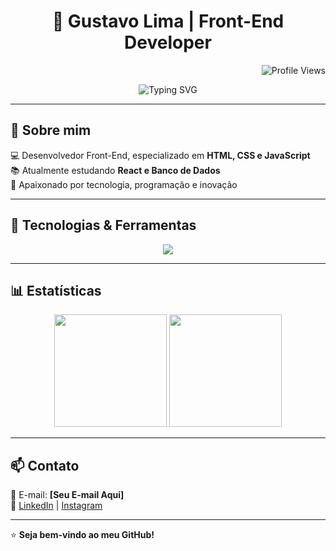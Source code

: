 <h1 align="center">🚀 Gustavo Lima | Front-End Developer</h1>
<p align="right">
  <img src="https://komarev.com/ghpvc/?username=Gustavosl1&color=blue&style=flat-square" alt="Profile Views" />
</p>

<p align="center">
  <img src="https://readme-typing-svg.herokuapp.com?font=Fira+Code&duration=3000&pause=1000&color=F7F7F7&center=true&vCenter=true&multiline=true&width=600&height=50&lines=Desenvolvedor+Front-End." alt="Typing SVG" />
</p>


---

## 🌟 Sobre mim  
💻 Desenvolvedor Front-End, especializado em **HTML, CSS e JavaScript**  
📚 Atualmente estudando **React e Banco de Dados**  
🎯 Apaixonado por tecnologia, programação e inovação  

---

## 🚀 Tecnologias & Ferramentas  
<div align="center">
  <img src="https://skillicons.dev/icons?i=html,css,js,react,git,github,figma,vscode" />
</div>

---

## 📊 Estatísticas  
<div align="center">
  <img height="180em" src="https://github-readme-stats.vercel.app/api?username=GustavoLima&show_icons=true&theme=radical&count_private=true" />
  <img height="180em" src="https://github-readme-streak-stats.herokuapp.com/?user=GustavoLima&theme=aura" />
</div>

---

## 📫 Contato  
📩 E-mail: **[Seu E-mail Aqui]**  
🔗 [LinkedIn](https://linkedin.com/in/seu-perfil) | [Instagram](https://instagram.com/seu-perfil)  

---

⭐ **Seja bem-vindo ao meu GitHub!**  
